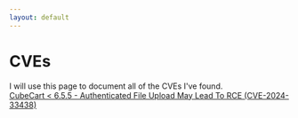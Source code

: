 ```yaml
---
layout: default
---
```

# CVEs

I will use this page to document all of the CVEs I've found.<br>
<a href="./cve/cve-2024-33438.html">CubeCart < 6.5.5 - Authenticated File Upload May Lead To RCE (CVE-2024-33438)</a>
